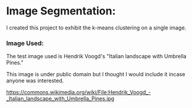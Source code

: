 # Image Segmentation:
I created this project to exhibit the k-means clustering on a single image.

### Image Used:
The test image used is Hendrik Voogd's "Italian landscape with Umbrella Pines."

This image is under public domain but I thought I would include it incase anyone was interested.

https://commons.wikimedia.org/wiki/File:Hendrik_Voogd_-_Italian_landscape_with_Umbrella_Pines.jpg